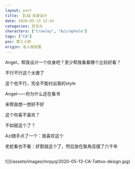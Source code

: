 ```yaml
---
layout: post
title: 【CA】纹身设计
date: 2020-05-13 22:24
categories: 好兆头
characters: ["Crowley", "Aziraphale"]
tags: ["CA"]
pov: 第三人称
origin: 名人朋友圈
---
```


Angel，帮我设计一个纹身吧？至少帮我看看哪个比较好看？



不行不行这个太傻了

这个也不行，完全不能衬出我的style



Angel——你为什么还在看书

来帮我想一想好不好



这个你喜不喜欢？

不如就这个了？



Azi随手点了一个：我喜欢这个

老蛇看也不看：好那就这个了，然后放在鬓角显摆了六千年

<br>
![](/assets/images/mrpyq/2020-05-13-CA-Tattoo-design.jpg)

